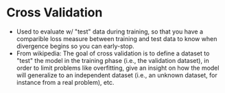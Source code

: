 # Cross Validation

- Used to evaluate w/ "test" data during training, so that you have a comparible loss measure between training and test data to know when divergence begins so you can early-stop.
- From wikipedia: The goal of cross validation is to define a dataset to "test" the model in the training phase (i.e., the validation dataset), in order to limit problems like overfitting, give an insight on how the model will generalize to an independent dataset (i.e., an unknown dataset, for instance from a real problem), etc.